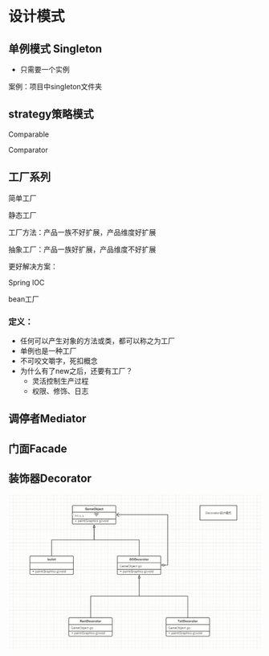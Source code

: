 # 设计模式

## 单例模式 Singleton

- 只需要一个实例

案例：项目中singleton文件夹



## strategy策略模式

Comparable

Comparator





## 工厂系列

简单工厂

静态工厂

工厂方法：产品一族不好扩展，产品维度好扩展

抽象工厂：产品一族好扩展，产品维度不好扩展

更好解决方案：

Spring IOC

bean工厂

### 定义：

- 任何可以产生对象的方法或类，都可以称之为工厂
- 单例也是一种工厂
- 不可咬文嚼字，死扣概念
- 为什么有了new之后，还要有工厂？
  - 灵活控制生产过程
  - 权限、修饰、日志









## 调停者Mediator













## 门面Facade















## 装饰器Decorator

![image-20210127213252344](.\img\image-20210127213252344.png)





























